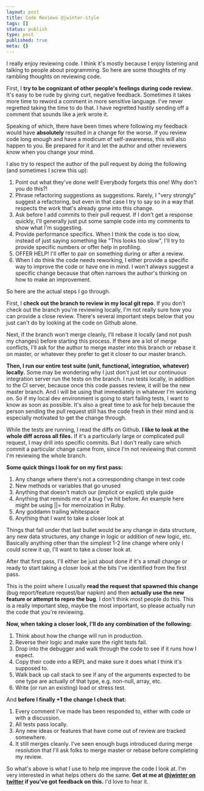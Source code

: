 ```yaml
---
layout: post
title: Code Reviews @jwinter-style
tags: []
status: publish
type: post
published: true
meta: {}
---
```


I really enjoy reviewing code. I think it's mostly because I enjoy listening  and talking to people about programming. So here are some thoughts of my rambling thoughts on reviewing code.

First, I **try to be cognizant of other people's feelings during code review**. It's easy to be rude by giving curt, negative feedback. Sometimes it takes more time to reword a comment in more sensitive language. I've never regretted taking the time to do that. I have regretted hastily sending off a comment that sounds like a jerk wrote it.

Speaking of which, there have been times where following my feedback would have **absolutely** resulted in a change for the worse. If you review code long enough and have a modicum of self-awareness, this will also happen to you. Be prepared for it and let the author and other reviewers know when you change your mind.

I also try to respect the author of the pull request by doing the following (and sometimes I screw this up):

1. Point out what they've done well! Everybody forgets this one! Why don't you do this?!
1. Phrase refactoring suggestions as suggestions. Rarely, I "very strongly" suggest a refactoring, but even in that case I try to say so in a way that respects the work that's already gone into this change.
1. Ask before I add commits to their pull request. If I don't get a response quickly, I'll generally just put some sample code into my comments to show what I'm suggesting.
1. Provide performance specifics. When I think the code is too slow, instead of just saying something like "This looks too slow", I'll try to provide specific numbers or offer help in profiling.
1. OFFER HELP! I'll offer to pair on something during or after a review.
1. When I do think the code needs reworking, I either provide a specific way to improve the code or have one in mind. I won't always suggest a specific change because that often narrows the author's thinking on how to make an improvement.

So here are the actual steps I go through.

First, I **check out the branch to review in my local git repo**. If you don't check out the branch you're reviewing locally, I'm not really sure how you can provide a close review. There's several important steps below that you just can't do by looking at the code on Github alone.

Next, if the branch won't merge cleanly, I'll rebase it locally (and not push my changes) before starting this process. If there are a lot of merge conflicts, I'll ask for the author to merge master into this branch or rebase it on master, or whatever they prefer to get it closer to our master branch.

**Then, I run our entire test suite (unit, functional, integration, whatever) locally.** Some may be wondering why I just don't just let our continuous integration server run the tests on the branch. I run tests locally, in addition to the CI server, because once this code passes review, it will be the new master branch. And I will be using that immediately in whatever I'm working on. So if my local dev environment is going to start failing tests, I want to know as soon as possible. It's also a great time to ask for help because the person sending the pull request still has the code fresh in their mind and is especially motivated to get the change through.

While the tests are running, I read the diffs on Github. **I like to look at the whole diff across all files.** If it's a particularly large or complicated pull request, I may drill into specific commits. But I don't really care which commit a particular change came from, since I'm not reviewing that commit I'm reviewing the whole branch. 

**Some quick things I look for on my first pass:**

1. Any change where there's not a corresponding change in test code
1. New methods or variables that go unused
1. Anything that doesn't match our (implicit or explict) style guide
1. Anything that reminds me of a bug I've hit before. An example here might be using ||= for memoization in Ruby.
1. Any goddamn trailing whitespace
1. Anything that I want to take a closer look at

Things that fall under that last bullet would be any change in data structure, any new data structures, any change in logic or addition of new logic, etc. Basically anything other than the simplest 1-2 line change where only I could screw it up, I'll want to take a closer look at.

After that first pass, I'll either be just about done if it's a small change or ready to start taking a closer look at the bits I've identified from the first pass. 

This is the point where I usually **read the request that spawned this change** (bug report/feature request/bar napkin) and then **actually use the new feature or attempt to repro the bug**. I don't think most people do this. This is a really important step, maybe the most important, so please actually run the code that you're reviewing.

**Now, when taking a closer look, I'll do any combination of the following:**

1. Think about how the change will run in production.
1. Reverse their logic and make sure the right tests fail.
1. Drop into the debugger and walk through the code to see if it runs how I expect.
1. Copy their code into a REPL and make sure it does what I think it's supposed to.
1. Walk back up call stack to see if any of the arguments expected to be one type are actually of that type, e.g. non-null, array, etc.
1. Write (or run an existing) load or stress test.


And **before I finally +1 the change I check that:**

1. Every comment I've made has been responded to, either with code or with a discussion.
1. All tests pass locally.
1. Any new ideas or features that have come out of review are tracked somewhere.
1. It still merges cleanly. I've seen enough bugs introduced during merge resolution that I'll ask folks to merge master or rebase before completing my review.

So what's above is what I use to help me improve the code I look at. I'm very interested in what helps others do the same. **Get at me at [@jwinter on twitter](https://twitter.com/jwinter) if you've got feedback on this.** I'd love to hear it.
